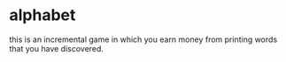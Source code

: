 # alphabet
this is an incremental game in which you earn money from printing words that you have discovered.